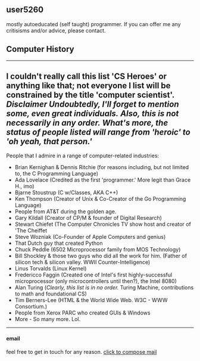 <!---
README.md
http://github.com/user5260 
 --->
## user5260 ##
mostly autoeducated (self taught) programmer.
If you can offer me any critisisms and/or advice, please contact.

## Computer History ##  
---
I couldn't really call this list 'CS Heroes' or anything like that;
not everyone I list will be constrained by the title 'computer scientist'.
***Disclaimer*** *Undoubtedly, I'll forget to mention some, even great individuals.*
*Also, this is not necessarily in any order.*
*What's more, the status of people listed will range from 'heroic' to 'oh yeah, that person.'*
---
People that I admire in a range of computer-related industries:
- Brian Kernighan & Dennis Ritchie (for reasons including, but not limited to, the C Programming Language)
- Ada Lovelace (Credited as the first 'programmer.' More legit than Grace H., imo)
- Bjarne Stoustrup (C w/Classes, AKA C++)
- Ken Thompson (Creator of Unix & Co-Creator of the Go Programming Language)
- People from AT&T during the golden age.
- Gary Kildall (Creator of CP/M & founder of Digital Research)
- Stewart Chiefet (The Computer Chronicles TV show host and creator of 'The Cheiffet 
- Steve Wozniak (Co-Founder of Apple Computers and genius)
- That Dutch guy that created Python
- Chuck Peddle (6502 Microprocessor family from MOS Technology)
- Bill Shockley & those two guys who did all the work for him. (Father of silicon tech & silicon valley. WWII Counter-Intelligence)
- Linus Torvalds (Linux Kernel)
- Fredericco Faggin (Created one of Intel's first highly-successful microprocessor (only microcontrollers until then?), the Intel 8080)
- Alan Turing (*Clearly, this list is in no order.* Turing Machine, contributions to math and foundational CS)
- Tim Berners-Lee (HTML & the World Wide Web. W3C - WWW Consortium.)
- People from Xerox PARC who created GUIs & Windows
- More - So many more. Lol.

---
#### email ####
feel free to get in touch for any reason.
[click to compose mail](mailto:brianc2788@gmail.com)
<!--- /README.md --->
